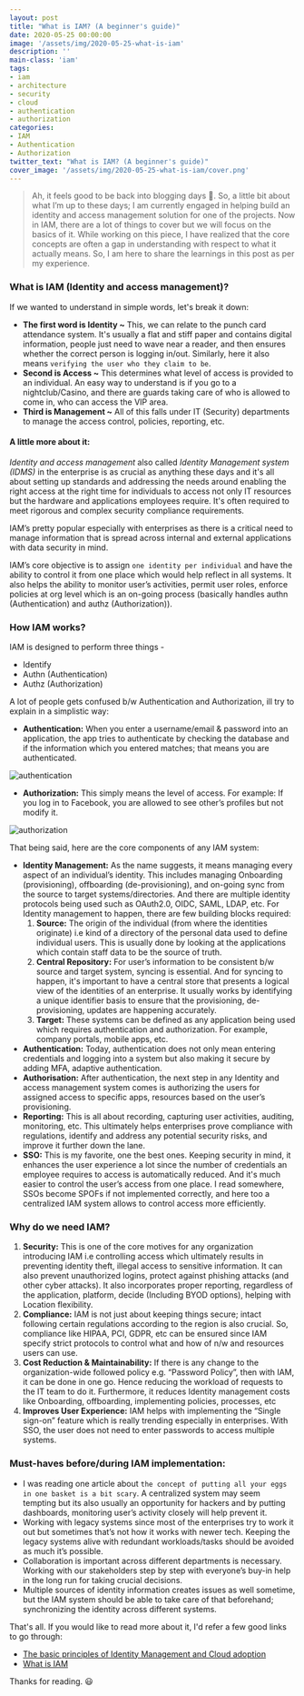 ```yaml
---
layout: post
title: "What is IAM? (A beginner's guide)"
date: 2020-05-25 00:00:00
image: '/assets/img/2020-05-25-what-is-iam'
description: ''
main-class: 'iam'
tags:
- iam
- architecture
- security
- cloud
- authentication
- authorization
categories:
- IAM
- Authentication
- Authorization
twitter_text: "What is IAM? (A beginner's guide)"
cover_image: '/assets/img/2020-05-25-what-is-iam/cover.png'
---
```



> Ah, it feels good to be back into blogging days 🤩. So, a little bit about what I’m up to these days; I am currently engaged in helping build an identity and access management solution for one of the projects. Now in IAM, there are a lot of things to cover but we will focus on the basics of it. While working on this piece, I have realized that the core concepts are often a gap in understanding with respect to what it actually means.  So, I am here to share the learnings in this post as per my experience. 

### What is IAM (Identity and access management)?
If we wanted to understand in simple words, let's break it down:
* **The first word is Identity ~** This, we can relate to the punch card attendance system. It's usually a flat and stiff paper and contains digital information, people just need to wave near a reader, and then ensures whether the correct person is logging in/out. Similarly, here it also means `verifying the user who they claim to be`.
* **Second is Access ~** This determines what level of access is provided to an individual. An easy way to understand is if you go to a nightclub/Casino, and there are guards taking care of who is allowed to come in, who can access the VIP area.
* **Third is Management ~** All of this falls under IT (Security) departments to manage the access control, policies, reporting, etc.

#### A little more about it:
*Identity and access management* also called *Identity Management system (IDMS)* in the enterprise is as crucial as anything these days and it's all about setting up standards and addressing the needs around enabling the right access at the right time for individuals to access not only IT resources but the hardware and applications employees require. It's often required to meet rigorous and complex security compliance requirements.

IAM’s pretty popular especially with enterprises as there is a critical need to manage information that is spread across internal and external applications with data security in mind. 

IAM’s core objective is to assign `one identity per individual` and have the ability to control it from one place which would help reflect in all systems. It also helps the ability to monitor user’s activities, permit user roles, enforce policies at org level which is an on-going process (basically handles authn (Authentication) and authz (Authorization)). 

### How IAM works?
IAM is designed to perform three things - 
- Identify
- Authn (Authentication)
- Authz (Authorization)

A lot of people gets confused b/w Authentication and Authorization, ill try to explain in a simplistic way:

* **Authentication:** When you enter a username/email & password into an application, the app tries to authenticate by checking the database and if the information which you entered matches; that means you are authenticated.

![authentication](https://lhuria94.github.io/assets/img/2020-05-25-what-is-iam/authentication.png)

* **Authorization:** This simply means the level of access. For example: If you log in to Facebook, you are allowed to see other’s profiles but not modify it.

![authorization](https://lhuria94.github.io/assets/img/2020-05-25-what-is-iam/authorization.png)

That being said, here are the core components of any IAM system:

* **Identity Management:** As the name suggests, it means managing every aspect of an individual’s identity. This includes managing Onboarding (provisioning), offboarding (de-provisioning), and on-going sync from the source to target systems/directories. And there are multiple identity protocols being used such as OAuth2.0, OIDC, SAML, LDAP, etc. For Identity management to happen, there are few building blocks required:
    1. **Source:** The origin of the individual (from where the identities originate) i.e kind of a directory of the personal data used to define individual users. This is usually done by looking at the applications which contain staff data to be the source of truth.
    2. **Central Repository:** For user’s information to be consistent b/w source and target system, syncing is essential. And for syncing to happen, it's important to have a central store that presents a logical view of the identities of an enterprise. It usually works by identifying a unique identifier basis to ensure that the provisioning, de-provisioning, updates are happening accurately.
    3. **Target:** These systems can be defined as any application being used which requires authentication and authorization. For example, company portals, mobile apps, etc.
* **Authentication:** Today, authentication does not only mean entering credentials and logging into a system but also making it secure by adding MFA, adaptive authentication.
* **Authorisation:** After authentication, the next step in any Identity and access management system comes is authorizing the users for assigned access to specific apps, resources based on the user’s provisioning.
* **Reporting:** This is all about recording, capturing user activities, auditing, monitoring, etc. This ultimately helps enterprises prove compliance with regulations, identify and address any potential security risks, and improve it further down the lane.
* **SSO:** This is my favorite, one the best ones. Keeping security in mind, it enhances the user experience a lot since the number of credentials an employee requires to access is automatically reduced. And it's much easier to control the user’s access from one place. I read somewhere, SSOs become SPOFs if not implemented correctly, and here too a centralized IAM system allows to control access more efficiently.

### Why do we need IAM?
1. **Security:** This is one of the core motives for any organization introducing IAM i.e controlling access which ultimately results in preventing identity theft, illegal access to sensitive information. It can also prevent unauthorized logins, protect against phishing attacks (and other cyber attacks). It also incorporates proper reporting, regardless of the application, platform, decide (Including BYOD options), helping with Location flexibility.
2. **Compliance:** IAM is not just about keeping things secure; intact following certain regulations according to the region is also crucial. So, compliance like HIPAA, PCI, GDPR, etc can be ensured since IAM specify strict protocols to control what and how of n/w and resources users can use. 
3. **Cost Reduction & Maintainability:** If there is any change to the organization-wide followed policy e.g. “Password Policy”, then with IAM, it can be done in one go. Hence reducing the workload of requests to the IT team to do it. Furthermore, it reduces Identity management costs like Onboarding, offboarding, implementing policies, processes, etc
4. **Improves User Experience:** IAM helps with implementing the “Single sign-on” feature which is really trending especially in enterprises. With SSO, the user does not need to enter passwords to access multiple systems.

### Must-haves before/during IAM implementation:
* I was reading one article about `the concept of putting all your eggs in one basket is a bit scary`. A centralized system may seem tempting but its also usually an opportunity for hackers and by putting dashboards, monitoring user’s activity closely will help prevent it.
* Working with legacy systems since most of the enterprises try to work it out but sometimes that’s not how it works with newer tech. Keeping the legacy systems alive with redundant workloads/tasks should be avoided as much it’s possible.
* Collaboration is important across different departments is necessary. Working with our stakeholders step by step with everyone’s buy-in help in the long run for taking crucial decisions.
* Multiple sources of identity information creates issues as well sometime, but the IAM system should be able to take care of that beforehand; synchronizing the identity across different systems.

That's all. If you would like to read more about it, I'd refer a few good links to go through:
* [The basic principles of Identity Management and Cloud adoption][ida]
* [What is IAM][varonis]

Thanks for reading. 😃

[ida]: https://www.identityandaccess.org/the-basic-principles-of-identity-management-and-cloud-adoption/
[varonis]: https://www.varonis.com/blog/what-is-iam/